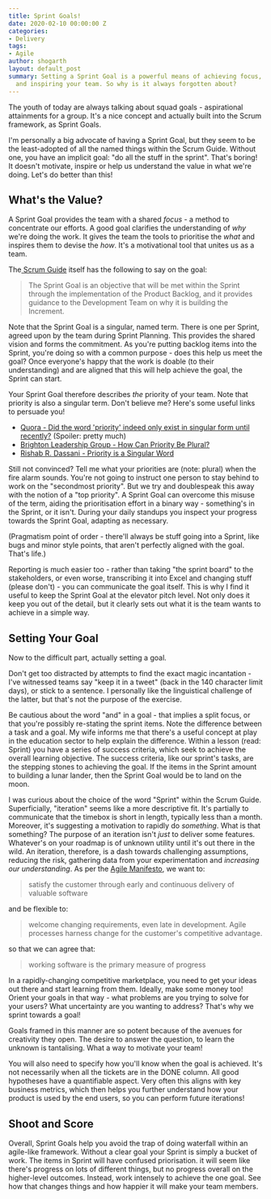 ```yaml
---
title: Sprint Goals!
date: 2020-02-10 00:00:00 Z
categories:
- Delivery
tags:
- Agile
author: shogarth
layout: default_post
summary: Setting a Sprint Goal is a powerful means of achieving focus, motivating
  and inspiring your team. So why is it always forgotten about?
---
```


The youth of today are always talking about squad goals - aspirational attainments for a group. It's a nice concept and actually built into the Scrum framework, as Sprint Goals.

I'm personally a big advocate of having a Sprint Goal, but they seem to be the least-adopted of all the named things within the Scrum Guide. Without one, you have an implicit goal: "do all the stuff in the sprint". That's boring! It doesn't motivate, inspire or help us understand the value in what we're doing. Let's do better than this!

## What's the Value?

A Sprint Goal provides the team with a shared _focus_ - a method to concentrate our efforts. A good goal clarifies the understanding of _why_ we're doing the work. It gives the team the tools to prioritise the _what_ and inspires them to devise the _how_. It's a motivational tool that unites us as a team.

The[ Scrum Guide](https://www.scrumguides.org/scrum-guide.html "Scrum Guide") itself has the following to say on the goal:

> The Sprint Goal is an objective that will be met within the Sprint through the implementation of the Product Backlog, and it provides guidance to the Development Team on why it is building the Increment.

Note that the Sprint Goal is a singular, named term. There is one per Sprint, agreed upon by the team during Sprint Planning. This provides the shared vision and forms the commitment. As you're putting backlog items into the Sprint, you're doing so with a common purpose - does this help us meet the goal? Once everyone's happy that the work is doable (to their understanding) and are aligned that this will help achieve the goal, the Sprint can start.

Your Sprint Goal therefore describes _the_ priority of your team. Note that priority is also a singular term. Don't believe me? Here's some useful links to persuade you!

* [Quora - Did the word 'priority' indeed only exist in singular form until recently?](https://www.quora.com/Did-the-word-priority-indeed-only-exist-in-singular-form-until-recently?share=1) (Spoiler: pretty much)
* [Brighton Leadership Group - How Can Priority Be Plural?](https://brightonleadership.com/2016/04/05/can-priority-plural/)
* [Rishab R. Dassani - Priority is a Singular Word](https://dazne.net/priority/)

Still not convinced? Tell me what your priorities are (note: plural) when the fire alarm sounds. You're not going to instruct one person to stay behind to work on the "secondmost priority". But we try and doublespeak this away with the notion of a "top priority". A Sprint Goal can overcome this misuse of the term, aiding the prioritisation effort in a binary way - something's in the Sprint, or it isn't. During your daily standups you inspect your progress towards the Sprint Goal, adapting as necessary.

(Pragmatism point of order - there'll always be stuff going into a Sprint, like bugs and minor style points, that aren't perfectly aligned with the goal. That's life.)

Reporting is much easier too - rather than taking "the sprint board" to the stakeholders, or even worse, transcribing it into Excel and changing stuff (please don't) - you can communicate the goal itself. This is why I find it useful to keep the Sprint Goal at the elevator pitch level. Not only does it keep you out of the detail, but it clearly sets out what it is the team wants to achieve in a simple way.

## Setting Your Goal

Now to the difficult part, actually setting a goal.

Don't get too distracted by attempts to find the exact magic incantation - I've witnessed teams say "keep it in a tweet" (back in the 140 character limit days), or stick to a sentence. I personally like the linguistical challenge of the latter, but that's not the purpose of the exercise.

Be cautious about the word "and" in a goal - that implies a split focus, or that you're possibly re-stating the sprint items. Note the difference between a task and a goal. My wife informs me that there's a useful concept at play in the education sector to help explain the difference. Within a lesson (read: Sprint) you have a series of success criteria, which seek to achieve the overall learning objective. The success criteria, like our sprint's tasks, are the stepping stones to achieving the goal. If the items in the Sprint amount to building a lunar lander, then the Sprint Goal would be to land on the moon.

I was curious about the choice of the word "Sprint" within the Scrum Guide.  Superficially, "iteration" seems like a more descriptive fit. It's partially to communicate that the timebox is short in length, typically less than a month. Moreover, it's suggesting a motivation to rapidly do _something_. What is that something? The purpose of an iteration isn't _just_ to deliver some features. Whatever's on your roadmap is of unknown utility until it's out there in the wild. An iteration, therefore, is a dash towards challenging assumptions, reducing the risk, gathering data from your experimentation and _increasing our understanding_. As per the [Agile Manifesto](https://agilemanifesto.org/principles.html), we want to:

> satisfy the customer through early and continuous delivery of valuable software

and be flexible to:

> welcome changing requirements, even late in development. Agile processes harness change for the customer's competitive advantage.

so that we can agree that:

> working software is the primary measure of progress

In a rapidly-changing competitive marketplace, you need to get your ideas out there and start learning from them. Ideally, make some money too! Orient your goals in that way - what problems are you trying to solve for your users? What uncertainty are you wanting to address? That's why we sprint towards a goal!

Goals framed in this manner are so potent because of the avenues for creativity they open. The desire to answer the question, to learn the unknown is tantalising. What a way to motivate your team!

You will also need to specify how you'll know when the goal is achieved. It's not necessarily when all the tickets are in the DONE column. All good hypotheses have a quantifiable aspect. Very often this aligns with key business metrics, which then helps you further understand how your product is used by the end users, so you can perform future iterations!

## Shoot and Score

Overall, Sprint Goals help you avoid the trap of doing waterfall within an agile-like framework. Without a clear goal your Sprint is simply a bucket of work. The items in Sprint will have confused priorisation. it will seem like there's progress on lots of different things, but no progress overall on the higher-level outcomes. Instead, work intensely to achieve the one goal. See how that changes things and how happier it will make your team members.
